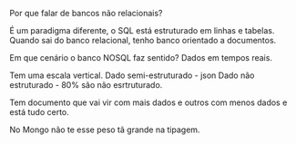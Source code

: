 Por que falar de bancos não relacionais?

É um paradigma diferente, o SQL está estruturado em linhas e tabelas. Quando sai do banco relacional, tenho banco orientado a documentos.

Em que cenário o banco NOSQL faz sentido?
Dados em tempos reais. 

Tem uma escala vertical. Dado semi-estruturado - json 
Dado não estruturado - 80% são não esrtruturado.

Tem documento que vai vir com mais dados e outros com menos dados e está tudo certo. 

No Mongo não te esse peso tã grande na tipagem.
